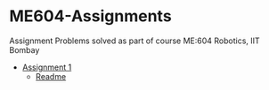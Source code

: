 # ME604-Assignments
Assignment Problems solved as part of course ME:604 Robotics, IIT Bombay
- [Assignment 1](https://github.com/tejalbarnwal/ME604-Assignments/blob/main/Assignment1) 
  - [Readme](https://github.com/tejalbarnwal/ME604-Assignments/blob/main/Assignment1/Notes.md)
